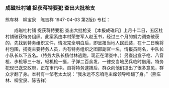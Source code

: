 ### 成磁杜村铺  捉获蒋特要犯  查出大批枪支
熊车林　柳宝泉　陈吉祥
1947-04-03
第2版()
专栏：

　　成磁杜村铺
    捉获蒋特要犯
    查出大批枪支
    【本报成磁讯】上月十二日，五区杜村铺破获特务组织。此案系由本村荣誉军人赵玉书，经过三个月的努力调查破获的，先找到特务组织文件，情况完全明白后，即呈报当地人民武装，在十二日晚将村包围，捕捉主要特务人员，内有特务组织之团部副官一名，情报员两名，中队长小队长以下五名。（特务大队长杨付林逃跑，现正在清查中。）另查出盒子枪、八音枪、步枪等三十枝，轻机枪一挺，子弹二百余发，一律交当地民兵临时借用。特务犯现已送交政府，正在审讯中。自将特务逮捕后，群众向他们提出了很多意见，群众才翻了身。本村有一邹老太太说：“我永远不忘咱毛主席领导咱翻了身。”（熊车林、柳宝泉、陈吉祥）
